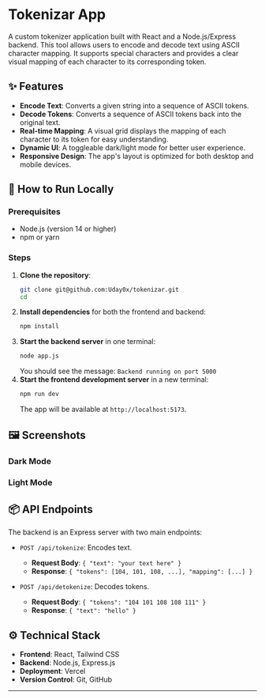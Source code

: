 # Tokenizar App

A custom tokenizer application built with React and a Node.js/Express backend. This tool allows users to encode and decode text using ASCII character mapping. It supports special characters and provides a clear visual mapping of each character to its corresponding token.

## ✨ Features

- **Encode Text**: Converts a given string into a sequence of ASCII tokens.
- **Decode Tokens**: Converts a sequence of ASCII tokens back into the original text.
- **Real-time Mapping**: A visual grid displays the mapping of each character to its token for easy understanding.
- **Dynamic UI**: A toggleable dark/light mode for better user experience.
- **Responsive Design**: The app's layout is optimized for both desktop and mobile devices.

## 🚀 How to Run Locally

### Prerequisites

- Node.js (version 14 or higher)
- npm or yarn

### Steps

1.  **Clone the repository**:
    ```bash
    git clone git@github.com:Uday0x/tokenizar.git
    cd 
    ```
2.  **Install dependencies** for both the frontend and backend:
    ```bash
    npm install
    ```
3.  **Start the backend server** in one terminal:
    ```bash
    node app.js
    ```
    You should see the message: `Backend running on port 5000`
4.  **Start the frontend development server** in a new terminal:
    ```bash
    npm run dev
    ```
    The app will be available at `http://localhost:5173`.

## 🖼️ Screenshots

### Dark Mode

### Light Mode

## 📦 API Endpoints

The backend is an Express server with two main endpoints:

-   `POST /api/tokenize`: Encodes text.
    -   **Request Body**: `{ "text": "your text here" }`
    -   **Response**: `{ "tokens": [104, 101, 108, ...], "mapping": [...] }`

-   `POST /api/detokenize`: Decodes tokens.
    -   **Request Body**: `{ "tokens": "104 101 108 108 111" }`
    -   **Response**: `{ "text": "hello" }`

## ⚙️ Technical Stack

-   **Frontend**: React, Tailwind CSS
-   **Backend**: Node.js, Express.js
-   **Deployment**: Vercel
-   **Version Control**: Git, GitHub

---

